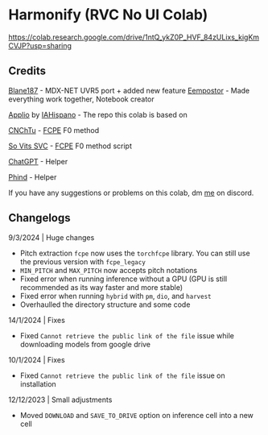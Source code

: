 # **Harmonify (RVC No UI Colab)**
https://colab.research.google.com/drive/1ntQ_ykZ0P_HVF_84zULixs_kigKmCVJP?usp=sharing

## **Credits**

[Blane187](http://discord.com/users/1221414974811934831) - MDX-NET UVR5 port + added new feature
[Eempostor](https://discordapp.com/users/818050831034613771) - Made everything work together, Notebook creator

[Applio](https://github.com/IAHispano/Applio-RVC-Fork) by [IAHispano](https://github.com/IAHispano) - The repo this colab is based on

[CNChTu](https://github.com/CNChTu) - [FCPE](https://github.com/CNChTu/FCPE) F0 method

[So Vits SVC](https://github.com/svc-develop-team/so-vits-svc) - [FCPE](https://github.com/CNChTu/FCPE) F0 method script

[ChatGPT](https://chat.openai.com/) - Helper

[Phind](https://www.phind.com/) - Helper

If you have any suggestions or problems on this colab, dm [me](https://discordapp.com/users/818050831034613771) on discord.

## **Changelogs**
9/3/2024 | Huge changes
- Pitch extraction `fcpe` now uses the `torchfcpe` library. You can still use the previous version with `fcpe_legacy`
- `MIN_PITCH` and `MAX_PITCH` now accepts pitch notations
- Fixed error when running inference without a GPU (GPU is still recommended as its way faster and more stable)
- Fixed error when running `hybrid` with `pm`, `dio`, and `harvest`
- Overhaulled the directory structure and some code

14/1/2024 | Fixes
- Fixed `Cannot retrieve the public link of the file` issue while downloading models from google drive

10/1/2024 | Fixes
- Fixed `Cannot retrieve the public link of the file` issue on installation

12/12/2023 | Small adjustments
- Moved `DOWNLOAD` and `SAVE_TO_DRIVE` option on inference cell into a new cell
